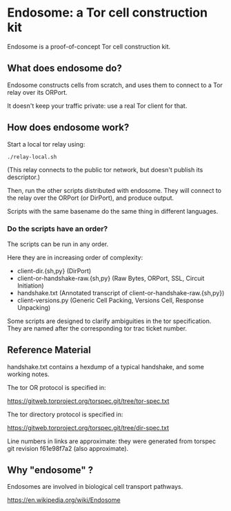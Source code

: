 # Endosome: a Tor cell construction kit

Endosome is a proof-of-concept Tor cell construction kit.

## What does endosome do?

Endosome constructs cells from scratch, and uses them to connect to a Tor
relay over its ORPort.

It doesn't keep your traffic private: use a real Tor client for that.

## How does endosome work?

Start a local tor relay using:

    ./relay-local.sh

(This relay connects to the public tor network, but doesn't publish its
descriptor.)

Then, run the other scripts distributed with endosome. They will connect to
the relay over the ORPort (or DirPort), and produce output.

Scripts with the same basename do the same thing in different languages.

### Do the scripts have an order?

The scripts can be run in any order.

Here they are in increasing order of complexity:
* client-dir.{sh,py} (DirPort)
* client-or-handshake-raw.{sh,py} (Raw Bytes, ORPort, SSL, Circuit Initiation)
* handshake.txt (Annotated transcript of client-or-handshake-raw.{sh,py})
* client-versions.py (Generic Cell Packing, Versions Cell, Response Unpacking)

Some scripts are designed to clarify ambiguities in the tor specification.
They are named after the corresponding tor trac ticket number.

## Reference Material

handshake.txt contains a hexdump of a typical handshake, and some working
notes.

The tor OR protocol is specified in:

https://gitweb.torproject.org/torspec.git/tree/tor-spec.txt

The tor directory protocol is specified in:

https://gitweb.torproject.org/torspec.git/tree/dir-spec.txt

Line numbers in links are approximate: they were generated from torspec git
revision f61e98f7a2 (also approximate).

## Why "endosome" ?

Endosomes are involved in biological cell transport pathways.

https://en.wikipedia.org/wiki/Endosome
